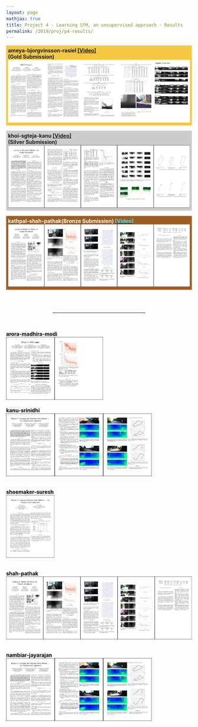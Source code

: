 ```yaml
---
layout: page
mathjax: true
title: Project 4 - Learning SfM, an unsupervised approach - Results
permalink: /2019/proj/p4-results/
---
```


<!-- Gold --> <!-- Jack -->
<p style="background-color:#f4c842; padding:5px">
<b>ameya-bjorgvinsson-rasiel<b> <a href="https://www.youtube.com/watch?v=2iZJhhnx_vA">[Video]</a> </b><br>
<b>(Gold Submission)<br>
</b><a href="/assets/2019/p4/results/pdf/ameyap_p4.pdf"> 
<img src="/assets/2019/p4/results/jpg/ameyap_p4.jpg" height="170"></a>


</p>

<!-- Silver --> <!-- Khoi -->
<p style="background-color:#ccc; padding:5px">
<b>khoi-sgteja-kanu</b> <a href="https://www.youtube.com/watch?v=gaZnmD8aItQ">[Video]</a> </b><br>
<b>(Silver Submission)<br>
</b><a href="/assets/2019/p4/results/pdf/khoi_sgteja_jdkanu_p4.pdf"> 
<img src="/assets/2019/p4/results/jpg/khoi_sgteja_jdkanu_p4.jpg" height="170"></a>

</p>

<!-- Bronze --> <!-- Mayank -->
<p style="background-color:#9e5d24; padding:5px">
<b><font color="white">kathpal-shah-pathak(Bronze Submission) <a href="https://www.youtube.com/watch?v=KLGo489jyY4"><font color="#41e2f4">[Video]</a> </b><br></font>
<a href="/assets/2019/p4/results/pdf/dshah003_p4.pdf"> 
<img src="/assets/2019/p4/results/jpg/dshah003_p4.jpg" height="170"></a>
<p></p>

<br><br>

<!-- Other Submissions -->


<center>
<hr width="50%">
</center>
<br><br>


<font color="black">
<b>arora-madhira-modi</b><br>
</b><a href="/assets/2019/p4/results/pdf/pratique_p4.pdf"> 
<img src="/assets/2019/p4/results/jpg/pratique_p4.jpg" height="170"></a>
<br><br>


<font color="black">
<b><b>kanu-srinidhi</b><br>
</b><a href="/assets/2019/p4/results/pdf/ssreenat_p4.pdf"> 
<img src="/assets/2019/p4/results/jpg/ssreenat_p4.jpg" height="170"></a>
<br><br>

<b>shoemaker-suresh<br>
</b><a href="/assets/2019/p4/results/pdf/joshoe_p4.pdf"> 
<img src="/assets/2019/p4/results/jpg/joshoe_p4.jpg" height="170"></a>
<br><br>

<b>shah-pathak<br>
</b><a href="/assets/2019/p4/results/pdf/dshah003_p4.pdf"> 
<img src="/assets/2019/p4/results/jpg/dshah003_p4.jpg" height="170"></a>
<br><br>

<b>nambiar-jayarajan<br>
</b><a href="/assets/2019/p4/results/pdf/rohith23_p4.pdf"> 
<img src="/assets/2019/p4/results/jpg/rohith23_p4.jpg" height="170"></a>
<br><br>

